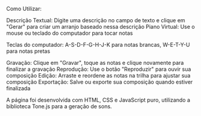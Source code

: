 Como Utilizar:

Descrição Textual: Digite uma descrição no campo de texto e clique em "Gerar" para criar um arranjo baseado nessa descrição
Piano Virtual: Use o mouse ou teclado do computador para tocar notas

Teclas do computador: A-S-D-F-G-H-J-K para notas brancas, W-E-T-Y-U para notas pretas


Gravação: Clique em "Gravar", toque as notas e clique novamente para finalizar a gravação
Reprodução: Use o botão "Reproduzir" para ouvir sua composição
Edição: Arraste e reordene as notas na trilha para ajustar sua composição
Exportação: Salve ou exporte sua composição quando estiver finalizada

A página foi desenvolvida com HTML, CSS e JavaScript puro, utilizando a biblioteca Tone.js para a geração de sons. 

